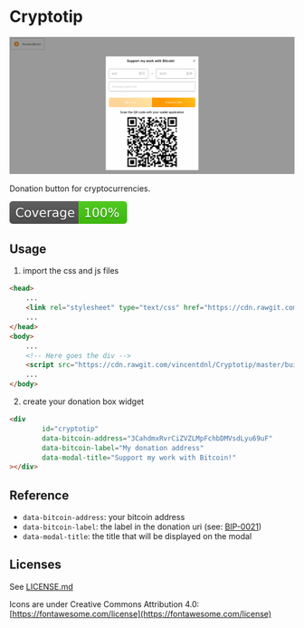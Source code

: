# Cryptotip

![Cryptotip screenshot](screenshot.png)

Donation button for cryptocurrencies.

![coverage](coverage/badge-lines.svg)

## Usage

1. import the css and js files

```html
<head>
    ...
    <link rel="stylesheet" type="text/css" href="https://cdn.rawgit.com/vincentdnl/Cryptotip/master/build/static/css/main.c0757ce9.css">
    ...
</head>
<body>
    ...
    <!-- Here goes the div --> 
    <script src="https://cdn.rawgit.com/vincentdnl/Cryptotip/master/build/static/js/main.84eed617.js"></script>
    ...
</body>
```

2. create your donation box widget

```html
<div
        id="cryptotip"
        data-bitcoin-address="3CahdmxRvrCiZVZLMpFchbDMVsdLyu69uF"
        data-bitcoin-label="My donation address"
        data-modal-title="Support my work with Bitcoin!"
></div>
```

## Reference

* `data-bitcoin-address`: your bitcoin address
* `data-bitcoin-label`: the label in the donation uri (see: [BIP-0021](https://github.com/bitcoin/bips/blob/master/bip-0021.mediawiki))
* `data-modal-title`: the title that will be displayed on the modal

## Licenses

See [LICENSE.md](LICENSE.md)

Icons are under Creative Commons Attribution 4.0: [https://fontawesome.com/license](https://fontawesome.com/license)
